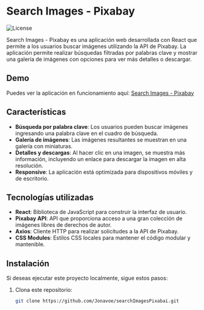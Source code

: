 # Search Images - Pixabay

![License](https://img.shields.io/badge/license-MIT-green)

Search Images - Pixabay es una aplicación web desarrollada con React que permite a los usuarios buscar imágenes utilizando la API de Pixabay. La aplicación permite realizar búsquedas filtradas por palabras clave y mostrar una galería de imágenes con opciones para ver más detalles o descargar.

## Demo

Puedes ver la aplicación en funcionamiento aquí: [Search Images - Pixabay](https://search-images-pixabai.vercel.app/)

## Características

- **Búsqueda por palabra clave**: Los usuarios pueden buscar imágenes ingresando una palabra clave en el cuadro de búsqueda.
- **Galería de imágenes**: Las imágenes resultantes se muestran en una galería con miniaturas.
- **Detalles y descargas**: Al hacer clic en una imagen, se muestra más información, incluyendo un enlace para descargar la imagen en alta resolución.
- **Responsive**: La aplicación está optimizada para dispositivos móviles y de escritorio.

## Tecnologías utilizadas

- **React**: Biblioteca de JavaScript para construir la interfaz de usuario.
- **Pixabay API**: API que proporciona acceso a una gran colección de imágenes libres de derechos de autor.
- **Axios**: Cliente HTTP para realizar solicitudes a la API de Pixabay.
- **CSS Modules**: Estilos CSS locales para mantener el código modular y mantenible.

## Instalación

Si deseas ejecutar este proyecto localmente, sigue estos pasos:

1. Clona este repositorio:
   ```bash
   git clone https://github.com/Jonavoe/searchImagesPixabai.git
   ```
